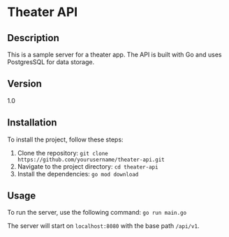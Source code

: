 # Theater API

## Description

This is a sample server for a theater app. The API is built with Go and uses PostgresSQL for data storage.

## Version

1.0

## Installation

To install the project, follow these steps:

1. Clone the repository: `git clone https://github.com/yourusername/theater-api.git`
2. Navigate to the project directory: `cd theater-api`
3. Install the dependencies: `go mod download`

## Usage

To run the server, use the following command: `go run main.go`

The server will start on `localhost:8080` with the base path `/api/v1`.
